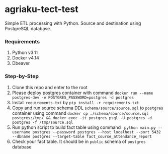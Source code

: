 # agriaku-tect-test 
Simple ETL processing with Python. Source and destination using PostgreSQL database.

### Requirements
1. Python v3.11
2. Docker v4.14
3. Dbeaver

### Step-by-Step
1. Clone this repo and enter to the root
2. Please deploy postgres container with command `docker run --name postgres-dev -e POSTGRES_PASSWORD=postgres -d postgres`
3. Install `requirements.txt` by `pip install -r requirements.txt`
4. Copy and run source schema DDL `schema/source/source.sql` to `postgres` container using command `docker cp ./schema/source/source.sql postgres:/tmp/ && docker exec -it postgres psql -U postgres -d postgres -f /tmp/source.sql`
5. Run python script to build fact table using command ` python main.py --username postgres --password postgres --host localhost --port 5432 --dbname postgres --target-table fact_course_attendance_report`
6. Check your fact table. It should be in `public` schema of `postgres` database